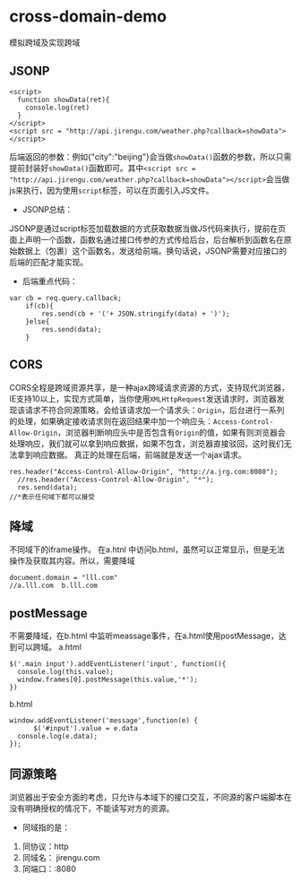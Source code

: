 # cross-domain-demo
模拟跨域及实现跨域

## JSONP

```
<script>
  function showData(ret){
    console.log(ret)
  }
</script>
<script src = "http://api.jirengu.com/weather.php?callback=showData"></script>
```
后端返回的参数：例如{"city":"beijing"}会当做`showData()`函数的参数，所以只需提前封装好`showData()`函数即可。其中`<script src = "http://api.jirengu.com/weather.php?callback=showData"></script>`会当做js来执行，因为使用`script`标签，可以在页面引入JS文件。

- JSONP总结：

JSONP是通过script标签加载数据的方式获取数据当做JS代码来执行，提前在页面上声明一个函数，函数名通过接口传参的方式传给后台，后台解析到函数名在原始数据上（包裹）这个函数名，发送给前端。换句话说，JSONP需要对应接口的后端的匹配才能实现。


- 后端重点代码：

```
var cb = req.query.callback;
	if(cb){
		res.send(cb + '('+ JSON.stringify(data) + ')');
	}else{
		res.send(data);
	}
```

## CORS

CORS全程是跨域资源共享，是一种ajax跨域请求资源的方式，支持现代浏览器，IE支持10以上，实现方式简单，当你使用`XMLHttpRequest`发送请求时，浏览器发现该请求不符合同源策略，会给该请求加一个请求头：`Origin`，后台进行一系列的处理，如果确定接收请求则在返回结果中加一个响应头：`Access-Control-Allow-Origin`，浏览器判断响应头中是否包含有`Origin`的值，如果有则浏览器会处理响应，我们就可以拿到响应数据，如果不包含，浏览器直接驳回，这时我们无法拿到响应数据。
  真正的处理在后端，前端就是发送一个ajax请求。
  
  ```
  res.header("Access-Control-Allow-Origin", "http://a.jrg.com:8080"); 
	//res.header("Access-Control-Allow-Origin", "*"); 
	res.send(data);
  //*表示任何域下都可以接受
  ```
  ## 降域
  
  不同域下的iframe操作。
  在a.htnl 中访问b.html，虽然可以正常显示，但是无法操作及获取其内容。所以，需要降域
  ```
  document.domain = "lll.com"
  //a.lll.com  b.lll.com
  ```
  
  ## postMessage
  
  不需要降域，在b.html 中监听meassage事件，在a.html使用postMessage，达到可以跨域。
  a.html
  ```
  $('.main input').addEventListener('input', function(){
	console.log(this.value);
	window.frames[0].postMessage(this.value,'*');
  })

  ```
  
  
  b.html
  ```
  window.addEventListener('message',function(e) {
		$('#input').value = e.data
    console.log(e.data);
  });
  
  ```

## 同源策略

浏览器出于安全方面的考虑，只允许与本域下的接口交互，不同源的客户端脚本在没有明确授权的情况下，不能读写对方的资源。

- 同域指的是：
1. 同协议：http
2. 同域名： jirengu.com
3. 同端口：:8080
